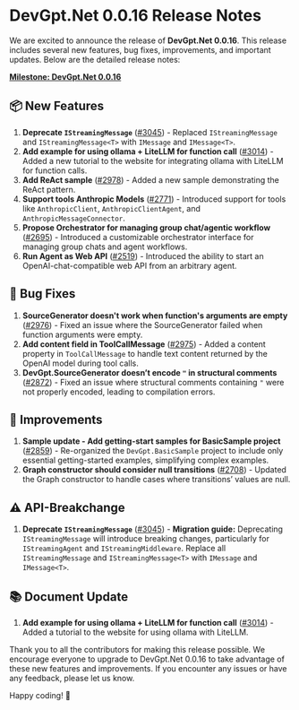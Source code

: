 # DevGpt.Net 0.0.16 Release Notes

We are excited to announce the release of **DevGpt.Net 0.0.16**. This release includes several new features, bug fixes, improvements, and important updates. Below are the detailed release notes:

**[Milestone: DevGpt.Net 0.0.16](https://github.com/khulnasoft/devgpt/milestone/4)**

## 📦 New Features
1. **Deprecate `IStreamingMessage`** ([#3045](https://github.com/khulnasoft/devgpt/issues/3045)) - Replaced `IStreamingMessage` and `IStreamingMessage<T>` with `IMessage` and `IMessage<T>`.
2. **Add example for using ollama + LiteLLM for function call** ([#3014](https://github.com/khulnasoft/devgpt/issues/3014)) - Added a new tutorial to the website for integrating ollama with LiteLLM for function calls.
3. **Add ReAct sample** ([#2978](https://github.com/khulnasoft/devgpt/issues/2978)) - Added a new sample demonstrating the ReAct pattern.
4. **Support tools Anthropic Models** ([#2771](https://github.com/khulnasoft/devgpt/issues/2771)) - Introduced support for tools like `AnthropicClient`, `AnthropicClientAgent`, and `AnthropicMessageConnector`.
5. **Propose Orchestrator for managing group chat/agentic workflow** ([#2695](https://github.com/khulnasoft/devgpt/issues/2695)) - Introduced a customizable orchestrator interface for managing group chats and agent workflows.
6. **Run Agent as Web API** ([#2519](https://github.com/khulnasoft/devgpt/issues/2519)) - Introduced the ability to start an OpenAI-chat-compatible web API from an arbitrary agent.

## 🐛 Bug Fixes
1. **SourceGenerator doesn't work when function's arguments are empty** ([#2976](https://github.com/khulnasoft/devgpt/issues/2976)) - Fixed an issue where the SourceGenerator failed when function arguments were empty.
2. **Add content field in ToolCallMessage** ([#2975](https://github.com/khulnasoft/devgpt/issues/2975)) - Added a content property in `ToolCallMessage` to handle text content returned by the OpenAI model during tool calls.
3. **DevGpt.SourceGenerator doesn’t encode `"` in structural comments** ([#2872](https://github.com/khulnasoft/devgpt/issues/2872)) - Fixed an issue where structural comments containing `"` were not properly encoded, leading to compilation errors.

## 🚀 Improvements
1. **Sample update - Add getting-start samples for BasicSample project** ([#2859](https://github.com/khulnasoft/devgpt/issues/2859)) - Re-organized the `DevGpt.BasicSample` project to include only essential getting-started examples, simplifying complex examples.
2. **Graph constructor should consider null transitions** ([#2708](https://github.com/khulnasoft/devgpt/issues/2708)) - Updated the Graph constructor to handle cases where transitions’ values are null.

## ⚠️ API-Breakchange
1. **Deprecate `IStreamingMessage`** ([#3045](https://github.com/khulnasoft/devgpt/issues/3045)) - **Migration guide:** Deprecating `IStreamingMessage` will introduce breaking changes, particularly for `IStreamingAgent` and `IStreamingMiddleware`. Replace all `IStreamingMessage` and `IStreamingMessage<T>` with `IMessage` and `IMessage<T>`.

## 📚 Document Update
1. **Add example for using ollama + LiteLLM for function call** ([#3014](https://github.com/khulnasoft/devgpt/issues/3014)) - Added a tutorial to the website for using ollama with LiteLLM.

Thank you to all the contributors for making this release possible. We encourage everyone to upgrade to DevGpt.Net 0.0.16 to take advantage of these new features and improvements. If you encounter any issues or have any feedback, please let us know.

Happy coding! 🚀